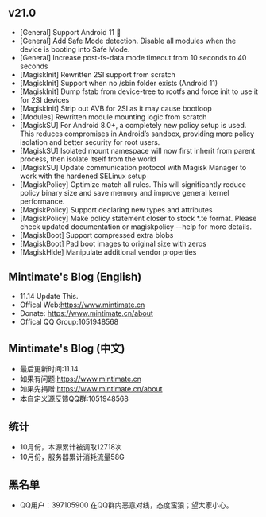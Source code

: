 ## v21.0
- [General] Support Android 11 🎉
- [General] Add Safe Mode detection. Disable all modules when the device is booting into Safe Mode.
- [General] Increase post-fs-data mode timeout from 10 seconds to 40 seconds
- [MagiskInit] Rewritten 2SI support from scratch
- [MagiskInit] Support when no /sbin folder exists (Android 11)
- [MagiskInit] Dump fstab from device-tree to rootfs and force init to use it for 2SI devices
- [MagiskInit] Strip out AVB for 2SI as it may cause bootloop
- [Modules] Rewritten module mounting logic from scratch
- [MagiskSU] For Android 8.0+, a completely new policy setup is used. This reduces compromises in Android’s sandbox, providing more policy isolation and better security for root users.
- [MagiskSU] Isolated mount namespace will now first inherit from parent process, then isolate itself from the world
- [MagiskSU] Update communication protocol with Magisk Manager to work with the hardened SELinux setup
- [MagiskPolicy] Optimize match all rules. This will significantly reduce policy binary size and save memory and improve general kernel performance.
- [MagiskPolicy] Support declaring new types and attributes
- [MagiskPolicy] Make policy statement closer to stock *.te format. Please check updated documentation or magiskpolicy --help for more details.
- [MagiskBoot] Support compressed extra blobs
- [MagiskBoot] Pad boot images to original size with zeros
- [MagiskHide] Manipulate additional vendor properties

## Mintimate's Blog (English)
- 11.14 Update This.
- Offical Web:https://www.mintimate.cn
- Donate: https://www.mintimate.cn/about
- Offical QQ Group:1051948568

## Mintimate's Blog (中文)
- 最后更新时间:11.14
- 如果有问题:https://www.mintimate.cn
- 如果先捐赠:https://www.mintimate.cn/about
- 本自定义源反馈QQ群:1051948568

## 统计
- 10月份，本源累计被调取12718次
- 10月份，服务器累计消耗流量58G

## 黑名单
- QQ用户：397105900 在QQ群内恶意对线，态度蛮狠；望大家小心。
